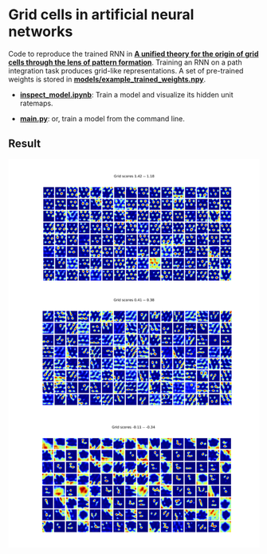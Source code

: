 # Grid cells in artificial neural networks

Code to reproduce the trained RNN in [**A unified theory for the origin of grid cells through the lens of pattern formation**](https://papers.nips.cc/paper/9191-a-unified-theory-for-the-origin-of-grid-cells-through-the-lens-of-pattern-formation). Training an RNN on a path integration task produces grid-like representations. A set of pre-trained weights is stored in [**models/example_trained_weights.npy**](models/example_trained_weights.npy).

* [**inspect_model.ipynb**](inspect_model.ipynb):
  Train a model and visualize its hidden unit ratemaps.
  
* [**main.py**](main.py):
  or, train a model from the command line.

## Result

![grid visualization](./docs/RNNgrids.png)
